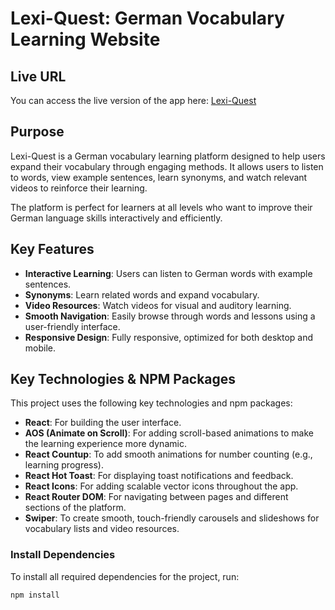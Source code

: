 # Lexi-Quest: German Vocabulary Learning Website

## Live URL
You can access the live version of the app here: [Lexi-Quest](https://lexi-quest-e4ae9.web.app/)

## Purpose
Lexi-Quest is a German vocabulary learning platform designed to help users expand their vocabulary through engaging methods. It allows users to listen to words, view example sentences, learn synonyms, and watch relevant videos to reinforce their learning.

The platform is perfect for learners at all levels who want to improve their German language skills interactively and efficiently.

## Key Features
- **Interactive Learning**: Users can listen to German words with example sentences.
- **Synonyms**: Learn related words and expand vocabulary.
- **Video Resources**: Watch videos for visual and auditory learning.
- **Smooth Navigation**: Easily browse through words and lessons using a user-friendly interface.
- **Responsive Design**: Fully responsive, optimized for both desktop and mobile.
  
## Key Technologies & NPM Packages
This project uses the following key technologies and npm packages:
- **React**: For building the user interface.
- **AOS (Animate on Scroll)**: For adding scroll-based animations to make the learning experience more dynamic.
- **React Countup**: To add smooth animations for number counting (e.g., learning progress).
- **React Hot Toast**: For displaying toast notifications and feedback.
- **React Icons**: For adding scalable vector icons throughout the app.
- **React Router DOM**: For navigating between pages and different sections of the platform.
- **Swiper**: To create smooth, touch-friendly carousels and slideshows for vocabulary lists and video resources.

### Install Dependencies
To install all required dependencies for the project, run:

```bash
npm install
